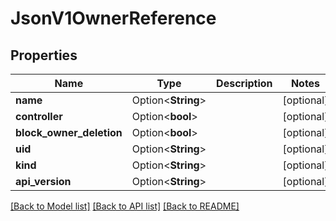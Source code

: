 # JsonV1OwnerReference

## Properties

Name | Type | Description | Notes
------------ | ------------- | ------------- | -------------
**name** | Option<**String**> |  | [optional]
**controller** | Option<**bool**> |  | [optional]
**block_owner_deletion** | Option<**bool**> |  | [optional]
**uid** | Option<**String**> |  | [optional]
**kind** | Option<**String**> |  | [optional]
**api_version** | Option<**String**> |  | [optional]

[[Back to Model list]](../README.md#documentation-for-models) [[Back to API list]](../README.md#documentation-for-api-endpoints) [[Back to README]](../README.md)


